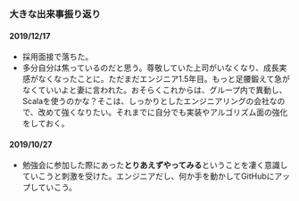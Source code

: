 ### 大きな出来事振り返り


#### 2019/12/17

- 採用面接で落ちた。
- 多分自分は焦っているのだと思う。尊敬していた上司がいなくなり、成長実感がなくなったことに。ただまだエンジニア1.5年目。もっと足腰鍛えて急がなくていいよと妻に言われた。おそらくこれからは、グループ内で異動し、Scalaを使うのかな？そこは、しっかりとしたエンジニアリングの会社なので、改めて強くなりたい。それまでに自分でも実装やアルゴリズム面の強化をしておく。

#### 2019/10/27

- 勉強会に参加した際にあった**とりあえずやってみる**ということを凄く意識していこうと刺激を受けた。エンジニアだし、何か手を動かしてGitHubにアップしていこう。
